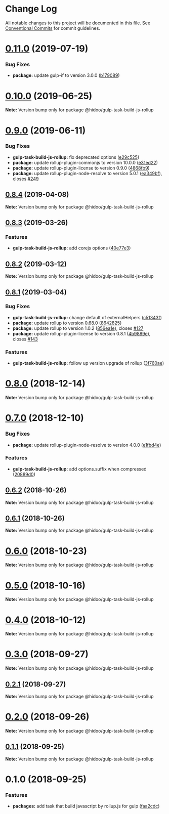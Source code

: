 # Change Log

All notable changes to this project will be documented in this file.
See [Conventional Commits](https://conventionalcommits.org) for commit guidelines.

# [0.11.0](https://github.com/hidoo/gulp-project/compare/v0.10.0...v0.11.0) (2019-07-19)


### Bug Fixes

* **package:** update gulp-if to version 3.0.0 ([b179089](https://github.com/hidoo/gulp-project/commit/b179089))





# [0.10.0](https://github.com/hidoo/gulp-project/compare/v0.9.0...v0.10.0) (2019-06-25)

**Note:** Version bump only for package @hidoo/gulp-task-build-js-rollup





# [0.9.0](https://github.com/hidoo/gulp-project/compare/v0.8.4...v0.9.0) (2019-06-11)


### Bug Fixes

* **gulp-task-build-js-rollup:** fix deprecated options ([e29c525](https://github.com/hidoo/gulp-project/commit/e29c525))
* **package:** update rollup-plugin-commonjs to version 10.0.0 ([e31ed22](https://github.com/hidoo/gulp-project/commit/e31ed22))
* **package:** update rollup-plugin-license to version 0.9.0 ([4868fb9](https://github.com/hidoo/gulp-project/commit/4868fb9))
* **package:** update rollup-plugin-node-resolve to version 5.0.1 ([ea349bf](https://github.com/hidoo/gulp-project/commit/ea349bf)), closes [#249](https://github.com/hidoo/gulp-project/issues/249)





## [0.8.4](https://github.com/hidoo/gulp-project/compare/v0.8.3...v0.8.4) (2019-04-08)

**Note:** Version bump only for package @hidoo/gulp-task-build-js-rollup





## [0.8.3](https://github.com/hidoo/gulp-project/compare/v0.8.2...v0.8.3) (2019-03-26)


### Features

* **gulp-task-build-js-rollup:** add corejs options ([40e77e3](https://github.com/hidoo/gulp-project/commit/40e77e3))





## [0.8.2](https://github.com/hidoo/gulp-project/compare/v0.8.1...v0.8.2) (2019-03-12)

**Note:** Version bump only for package @hidoo/gulp-task-build-js-rollup





## [0.8.1](https://github.com/hidoo/gulp-project/compare/v0.8.0...v0.8.1) (2019-03-04)


### Bug Fixes

* **gulp-task-build-js-rollup:** change default of externalHelpers ([c51343f](https://github.com/hidoo/gulp-project/commit/c51343f))
* **package:** update rollup to version 0.68.0 ([8642825](https://github.com/hidoo/gulp-project/commit/8642825))
* **package:** update rollup to version 1.0.2 ([856ea1e](https://github.com/hidoo/gulp-project/commit/856ea1e)), closes [#127](https://github.com/hidoo/gulp-project/issues/127)
* **package:** update rollup-plugin-license to version 0.8.1 ([4b9889e](https://github.com/hidoo/gulp-project/commit/4b9889e)), closes [#143](https://github.com/hidoo/gulp-project/issues/143)


### Features

* **gulp-task-build-js-rollup:** follow up version upgrade of rollup ([3f760ae](https://github.com/hidoo/gulp-project/commit/3f760ae))





# [0.8.0](https://github.com/hidoo/gulp-project/compare/v0.7.0...v0.8.0) (2018-12-14)

**Note:** Version bump only for package @hidoo/gulp-task-build-js-rollup





# [0.7.0](https://github.com/hidoo/gulp-project/compare/v0.6.2...v0.7.0) (2018-12-10)


### Bug Fixes

* **package:** update rollup-plugin-node-resolve to version 4.0.0 ([e1fbd4e](https://github.com/hidoo/gulp-project/commit/e1fbd4e))


### Features

* **gulp-task-build-js-rollup:** add options.suffix when compressed ([20889d0](https://github.com/hidoo/gulp-project/commit/20889d0))





## [0.6.2](https://github.com/hidoo/gulp-project/compare/v0.6.1...v0.6.2) (2018-10-26)

**Note:** Version bump only for package @hidoo/gulp-task-build-js-rollup





## [0.6.1](https://github.com/hidoo/gulp-project/compare/v0.6.0...v0.6.1) (2018-10-26)

**Note:** Version bump only for package @hidoo/gulp-task-build-js-rollup





# [0.6.0](https://github.com/hidoo/gulp-project/compare/v0.5.0...v0.6.0) (2018-10-23)

**Note:** Version bump only for package @hidoo/gulp-task-build-js-rollup





# [0.5.0](https://github.com/hidoo/gulp-project/compare/v0.4.0...v0.5.0) (2018-10-16)

**Note:** Version bump only for package @hidoo/gulp-task-build-js-rollup





# [0.4.0](https://github.com/hidoo/gulp-project/compare/v0.3.0...v0.4.0) (2018-10-12)

**Note:** Version bump only for package @hidoo/gulp-task-build-js-rollup





<a name="0.3.0"></a>
# [0.3.0](https://github.com/hidoo/gulp-project/compare/v0.2.1...v0.3.0) (2018-09-27)

**Note:** Version bump only for package @hidoo/gulp-task-build-js-rollup





<a name="0.2.1"></a>
## [0.2.1](https://github.com/hidoo/gulp-project/compare/v0.2.0...v0.2.1) (2018-09-27)

**Note:** Version bump only for package @hidoo/gulp-task-build-js-rollup





<a name="0.2.0"></a>
# [0.2.0](https://github.com/hidoo/gulp-project/compare/v0.1.1...v0.2.0) (2018-09-26)

**Note:** Version bump only for package @hidoo/gulp-task-build-js-rollup





<a name="0.1.1"></a>
## [0.1.1](https://github.com/hidoo/gulp-project/compare/v0.1.0...v0.1.1) (2018-09-25)

**Note:** Version bump only for package @hidoo/gulp-task-build-js-rollup





<a name="0.1.0"></a>
# 0.1.0 (2018-09-25)


### Features

* **packages:** add task that build javascript by rollup.js for gulp ([faa2cdc](https://github.com/hidoo/gulp-project/commit/faa2cdc))
